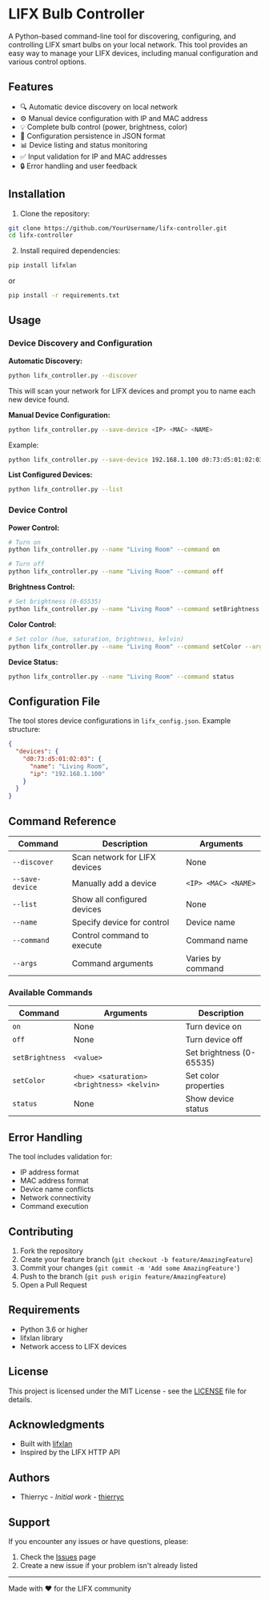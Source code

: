# LIFX Bulb Controller

A Python-based command-line tool for discovering, configuring, and controlling LIFX smart bulbs on your local network. This tool provides an easy way to manage your LIFX devices, including manual configuration and various control options.

## Features

- 🔍 Automatic device discovery on local network
- ⚙️ Manual device configuration with IP and MAC address
- 💡 Complete bulb control (power, brightness, color)
- 📝 Configuration persistence in JSON format
- 📊 Device listing and status monitoring
- ✅ Input validation for IP and MAC addresses
- 🔒 Error handling and user feedback

## Installation

1. Clone the repository:
```bash
git clone https://github.com/YourUsername/lifx-controller.git
cd lifx-controller
```

2. Install required dependencies:
```bash
pip install lifxlan
```
or 

```bash
pip install -r requirements.txt
```

## Usage

### Device Discovery and Configuration

**Automatic Discovery:**
```bash
python lifx_controller.py --discover
```
This will scan your network for LIFX devices and prompt you to name each new device found.

**Manual Device Configuration:**
```bash
python lifx_controller.py --save-device <IP> <MAC> <NAME>
```
Example:
```bash
python lifx_controller.py --save-device 192.168.1.100 d0:73:d5:01:02:03 "Living Room"
```

**List Configured Devices:**
```bash
python lifx_controller.py --list
```

### Device Control

**Power Control:**
```bash
# Turn on
python lifx_controller.py --name "Living Room" --command on

# Turn off
python lifx_controller.py --name "Living Room" --command off
```

**Brightness Control:**
```bash
# Set brightness (0-65535)
python lifx_controller.py --name "Living Room" --command setBrightness --args 32768
```

**Color Control:**
```bash
# Set color (hue, saturation, brightness, kelvin)
python lifx_controller.py --name "Living Room" --command setColor --args 32768 65535 65535 3500
```

**Device Status:**
```bash
python lifx_controller.py --name "Living Room" --command status
```

## Configuration File

The tool stores device configurations in `lifx_config.json`. Example structure:
```json
{
  "devices": {
    "d0:73:d5:01:02:03": {
      "name": "Living Room",
      "ip": "192.168.1.100"
    }
  }
}
```

## Command Reference

| Command | Description | Arguments |
|---------|-------------|-----------|
| `--discover` | Scan network for LIFX devices | None |
| `--save-device` | Manually add a device | `<IP> <MAC> <NAME>` |
| `--list` | Show all configured devices | None |
| `--name` | Specify device for control | Device name |
| `--command` | Control command to execute | Command name |
| `--args` | Command arguments | Varies by command |

### Available Commands

| Command | Arguments | Description |
|---------|-----------|-------------|
| `on` | None | Turn device on |
| `off` | None | Turn device off |
| `setBrightness` | `<value>` | Set brightness (0-65535) |
| `setColor` | `<hue> <saturation> <brightness> <kelvin>` | Set color properties |
| `status` | None | Show device status |

## Error Handling

The tool includes validation for:
- IP address format
- MAC address format
- Device name conflicts
- Network connectivity
- Command execution

## Contributing

1. Fork the repository
2. Create your feature branch (`git checkout -b feature/AmazingFeature`)
3. Commit your changes (`git commit -m 'Add some AmazingFeature'`)
4. Push to the branch (`git push origin feature/AmazingFeature`)
5. Open a Pull Request

## Requirements

- Python 3.6 or higher
- lifxlan library
- Network access to LIFX devices

## License

This project is licensed under the MIT License - see the [LICENSE](LICENSE) file for details.

## Acknowledgments

- Built with [lifxlan](https://github.com/mclarkk/lifxlan)
- Inspired by the LIFX HTTP API

## Authors

- Thierryc - *Initial work* - [thierryc](https://github.com/thierryc)

## Support

If you encounter any issues or have questions, please:
1. Check the [Issues](https://github.com/YourUsername/lifx-controller/issues) page
2. Create a new issue if your problem isn't already listed

---

Made with ❤️ for the LIFX community